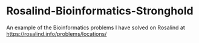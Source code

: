 # Rosalind-Bioinformatics-Stronghold
An example of the Bioinformatics problems I have solved on Rosalind at https://rosalind.info/problems/locations/
